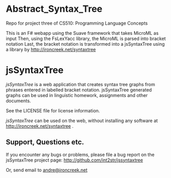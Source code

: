 # Abstract_Syntax_Tree
Repo for project three of CS510: Programming Language Concepts

This is an F# webapp using the Suave framework that takes MicroML as input
Then, using the FsLexYacc library, the MicroML is parsed into bracket notation
Last, the bracket notation is transformed into a jsSyntaxTree using a library by http://ironcreek.net/syntaxtree


# jsSyntaxTree
_jsSyntaxTree_ is a web application that creates syntax tree graphs 
from phrases entered in labelled bracket notation. jsSyntaxTree 
generated graphs can be used in linguistic homework, assignments 
and other documents.

See the LICENSE file for license information.

_jsSyntaxTree_ can be used on the web, without installing any 
software at http://ironcreek.net/syntaxtree .

## Support, Questions etc.
If you encounter any bugs or problems, please file a bug report
on the jsSyntaxTree project page:
http://github.com/int2str/jssyntaxtree

Or, send email to andre@ironcreek.net
